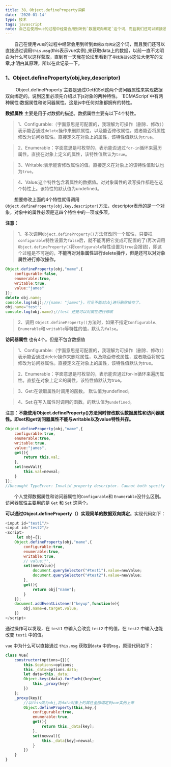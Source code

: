 ```yaml
---
title: 38、Object.defineProperty​详解
date: '2020-01-14'
type: 技术
tags: javascript
note: 自己在使用vue的过程中经常会用到听到`数据双向绑定`这个词，而且我们还可以直接通过调用`this.msg`(this表示vue实例),来获取data上的数据，以前一直不太明白为什么可以这样获取，直到有一天我在论坛里看到了`寻找海蓝96`这位大佬写的文章,才明白其原理，所以在此记录一下。
---
```

&#8195;&#8195;自己在使用vue的过程中经常会用到听到`数据双向绑定`这个词，而且我们还可以直接通过调用`this.msg`(this表示vue实例),来获取data上的数据，以前一直不太明白为什么可以这样获取，直到有一天我在论坛里看到了`寻找海蓝96`这位大佬写的文章,才明白其原理，所以在此记录一下。

<h3 id="a1">1、Object.defineProperty(obj,key,descriptor) </h3>
&#8195;&#8195;`Object.defineProperty`主要是通过Get和Set这两个访问器属性来实现数据双向绑定的。说到这里必须先介绍以下js对象的两种特性。
`ECMAScript`中有两种属性:数据属性和访问器属性。这是js中任何对象都拥有的特性。      

**数据属性** 主要是用于对数据的描述。数据属性主要有以下4个特性。    
>1、Configurable:（字面意思是可配置的，我理解为可操作（删除、修改））表示能否通过`delete`操作来删除属性，以及能否修改属性，或者能否将属性修改为访问器属性。直接定义在对象上的属性，该特性值默认为`true`。

>2、Enumerable：字面意思是可枚举的，表示能否通过`for-in`循环来遍历属性。直接在对象上定义的属性，该特性值默认为`true`。

>3、Writable:表示能否修改属性的值。直接定义在对象上的该特性值默认也为`true`。  

>4、Value:这个特性包含着属性的数据值。对对象属性的读写操作都是在这个特性上。该特性的默认值为undefined。   

&#8195;&#8195;想要修改上面的4个特性就得调用`Object.defineProperty(obj,key,descriptor)`方法，descriptor表示的是一个对象，对象中的属性必须是这四个特性中的一项或多项。

**注意：**

> 1、多次调用`Object.defineProperty()`方法修改同一个属性，只要把`configurable`特性设置为`false`后，就不能再把它变成可配置的了(再次调用`Object.defineProperty()`将`configurable`特性设置为`true`会报错)，即这个过程是不可逆的，**不能再对对象属性进行delete操作，但是还可以对对象属性进行修改操作。**    

```javascript           
Object.defineProperty(obj,"name",{
    configurable:false,
    enumerable:true,
    writable:true,
    value:"james"
});
delete obj.name;
console.log(obj);//{name: "james"}，可见不能对obj进行删除操作了。
obj.name="test";
console.log(obj.name);//test 还是可以对属性进行修改
```
> 2、调用 `Object.defineProperty()`方法时，如果不指定`Configurable、Enumerable`和 `writable`等特性的值，默认为`false`。

**访问器属性** 也有4个。但是不包含数据值  
>1、Configurable:（字面意思是可配置的，我理解为可操作（删除、修改））表示能否通过delete操作来删除属性，以及能否修改属性，或者能否将属性修改为访问器属性。直接定义在对象上的属性，该特性值默认为true。

>2、Enumerable：字面意思是可枚举的，表示能否通过for-in循环来遍历属性。直接在对象上定义的属性，该特性值默认为true。    

>3、Get:在读取属性时调用的函数。 默认值为undefined。   

>4、Set:在写入属性时调用的函数。的默认值为`undefined`。   

注意：**不能使用Object.defineProperty()方法同时修改默认数据属性和访问器属性。即set和get访问器属性不能与writable以及value特性共存。**

```javascript             
Object.defineProperty(obj,"name",{
    configurable:true,
    enumerable:true,
    writable:true,
    value:"james",
    get(){
        return this.val;
    },
    set(newVal){
        this.val=newval;
    }
});
//Uncaught TypeError: Invalid property descriptor. Cannot both specify accessors and a value or writable attribute, #<Object>
```
&#8195;&#8195;个人觉得数据属性和访问器属性的`Configurable`和 `Enumerable`没什么区别。访问器属性主要用的是 `Get` 和 `Set` 这两个。

**可以通过Object.defineProperty（）实现简单的数据双向绑定**。实现代码如下：

```javascript          
<input id="test1"/>
<input id="test2"/>
<script>
     let obj={};
    Object.defineProperty(obj,"name",{
        configurable:true,
        enumerable:true,
        writable:true,
        // value:"",
        set(newValue){
            document.querySelector("#test1").value=newValue;
            document.querySelector("#test2").value=newValue;
        },
        get(){
            return obj["name"];
        }
    });
    document.addEventListener("keyup",function(e){
        obj.name=e.target.value;
    })
</script>
```
通过操作可以发现，在 `test1` 中输入会改变 `test2` 中的值，在 `test2` 中输入也能改变 `test1` 中的值。

`vue` 中为什么可以直接通过 `this.msg` 获取到`data` 中的`msg`，原理代码如下：

```javascript           
class Vue{
    constructor(options={}){
        this.$options=options;
        this._data=options.data;
        let data=this._data;
        Object.keys(data).forEach((key)=>{
            this._proxy(key)
        })
    };
    _proxy(key){
        //以this做为obj,将data对象上的属性全部绑定到vue实例上来
        Object.defineProperty(this,key,{
            configurable:true,
            enumerable:true,
            get(){
                return this._data[key];
            },
            set(newval){
                this._data[key]=newval;
            }
        })
    }
}
```
<Valine></Valine>